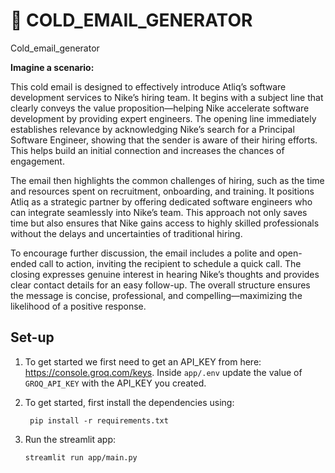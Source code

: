 # 📧 COLD_EMAIL_GENERATOR
Cold_email_generator

**Imagine a scenario:**

This cold email is designed to effectively introduce Atliq’s software development services to Nike’s hiring team. It begins with a subject line that clearly conveys the value proposition—helping Nike accelerate software development by providing expert engineers. The opening line immediately establishes relevance by acknowledging Nike’s search for a Principal Software Engineer, showing that the sender is aware of their hiring efforts. This helps build an initial connection and increases the chances of engagement.

The email then highlights the common challenges of hiring, such as the time and resources spent on recruitment, onboarding, and training. It positions Atliq as a strategic partner by offering dedicated software engineers who can integrate seamlessly into Nike’s team. This approach not only saves time but also ensures that Nike gains access to highly skilled professionals without the delays and uncertainties of traditional hiring.

To encourage further discussion, the email includes a polite and open-ended call to action, inviting the recipient to schedule a quick call. The closing expresses genuine interest in hearing Nike’s thoughts and provides clear contact details for an easy follow-up. The overall structure ensures the message is concise, professional, and compelling—maximizing the likelihood of a positive response.

## Set-up
1. To get started we first need to get an API_KEY from here: https://console.groq.com/keys. Inside `app/.env` update the value of `GROQ_API_KEY` with the API_KEY you created. 


2. To get started, first install the dependencies using:
    ```commandline
     pip install -r requirements.txt
    ```
   
3. Run the streamlit app:
   ```commandline
   streamlit run app/main.py
   ```
